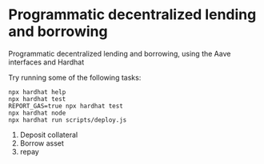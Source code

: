 # Programmatic decentralized lending and borrowing

Programmatic decentralized lending and borrowing, using the Aave interfaces and Hardhat

Try running some of the following tasks:

```shell
npx hardhat help
npx hardhat test
REPORT_GAS=true npx hardhat test
npx hardhat node
npx hardhat run scripts/deploy.js
```

01. Deposit collateral
02. Borrow asset
03. repay
